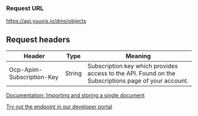 ### Request URL

https://api.yuuvis.io/dms/objects

## Request headers

| Header                    | Type   | Meaning                                                                                             |
|---------------------------|--------|-----------------------------------------------------------------------------------------------------|
| Ocp-Apim-Subscription-Key | String | Subscription key which provides access to the API. Found on the Subscriptions page of your account. |

[Documentation: Importing and storing a single document](https://github.com/yuuvis/Documentation/wiki/Import-and-store#importing-and-storing-a-single-document)

[Try out the endpoint in our developer portal](https://ateamk8s.azurewebsites.net/Apis/Endpoints/yadb-api)
